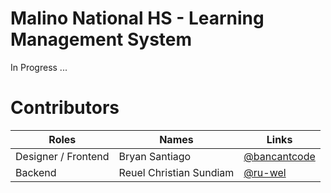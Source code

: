 # Malino National HS - Learning Management System

<p>In Progress ...</p>

# Contributors
| Roles | Names |Links |
|-|-|-|
| Designer / Frontend | Bryan Santiago | [@bancantcode](https://github.com/Bancantcode) |
| Backend | Reuel Christian Sundiam | [@ru-wel](https://github.com/ru-wel) |
